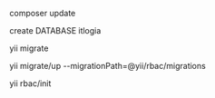 
composer update

create DATABASE itlogia

yii migrate

yii migrate/up --migrationPath=@yii/rbac/migrations

yii rbac/init